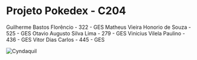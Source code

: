 # Projeto Pokedex - C204

Guilherme Bastos Florêncio - 322 - GES
Matheus Vieira Honorio de Souza - 525 - GES
Otavio Augusto Silva Lima - 279 - GES
Vinicius Vilela Paulino - 436 - GES
Vitor Dias Carlos - 445 - GES

![Cyndaquil]([https://64.media.tumblr.com/tumblr_m9yrbvwofH1rfmqsoo1_250.png](https://pa1.aminoapps.com/5982/a95a06ab3f8b5d6da33074dc116a572115359cdf_hq.gif))
